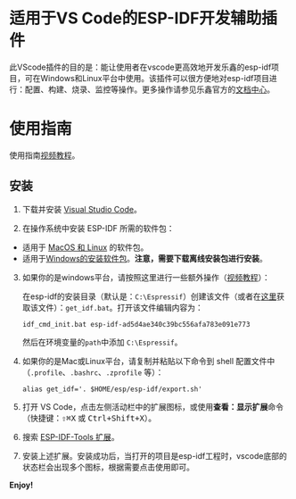 # 适用于VS Code的ESP-IDF开发辅助插件

此VScode插件的目的是：能让使用者在vscode更高效地开发乐鑫的esp-idf项目，可在Windows和Linux平台中使用。该插件可以很方便地对esp-idf项目进行：配置、构建、烧录、监控等操作。更多操作请参见乐鑫官方的[文档中心](https://docs.espressif.com/projects/esp-idf/zh_CN/latest/esp32/index.html)。

# 使用指南

使用指南[视频教程](https://space.bilibili.com/3546857808595431)。

## 安装

1. 下载并安装 [Visual Studio Code](https://code.visualstudio.com)。

2. 在操作系统中安装 ESP-IDF 所需的软件包：

- 适用于 [MacOS 和 Linux](https://docs.espressif.com/projects/esp-idf/zh_CN/latest/esp32/get-started/linux-macos-setup.html) 的软件包。
- 适用于[Windows的安装软件包](https://dl.espressif.com/dl/esp-idf/)。**注意，需要下载离线安装包进行安装**。

3. 如果你的是windows平台，请按照这里进行一些额外操作（[视频教程](https://space.bilibili.com/3546857808595431)）：

    在esp-idf的安装目录（默认是：`C:\Espressif`）创建该文件（或者在[这里](https://github.com/unkxTeam/vscode-esp-idf-tools-extension/assets)获取该文件）：`get_idf.bat`。打开该文件编辑内容为：
    ```shell
    idf_cmd_init.bat esp-idf-ad5d4ae340c39bc556afa783e091e773
    ```
    然后在环境变量的`path`中添加 `C:\Espressif`。

4. 如果你的是Mac或Linux平台，请复制并粘贴以下命令到 shell 配置文件中（`.profile`、`.bashrc`、`.zprofile` 等）：

    ```shell
    alias get_idf='. $HOME/esp/esp-idf/export.sh'
    ```

5. 打开 VS Code，点击左侧活动栏中的扩展图标，或使用**查看：显示扩展**命令（快捷键：<kbd>⇧</kbd><kbd>⌘</kbd><kbd>X</kbd> 或 <kbd>Ctrl+Shift+X</kbd>）。

6. 搜索 [ESP-IDF-Tools 扩展](https://marketplace.visualstudio.com/items?itemName=unkx.esp-idf-tools-extension)。

7. 安装上述扩展。安装成功后，当打开的项目是esp-idf工程时，vscode底部的状态栏会出现多个图标，根据需要点击使用即可。

**Enjoy!**
